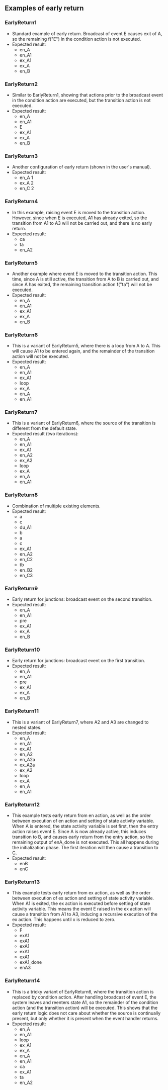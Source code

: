 ## Examples of early return

### EarlyReturn1

* Standard example of early return. Broadcast of event E causes exit of A, so the remaining f("E") in the condition action is not executed.
* Expected result:
  - en_A
  - en_A1
  - ex_A1
  - ex_A
  - en_B

### EarlyReturn2

* Similar to EarlyReturn1, showing that actions prior to the broadcast event in the condition action are executed, but the transition action is not executed.
* Expected result:
  - en_A
  - en_A1
  - E
  - ex_A1
  - ex_A
  - en_B

### EarlyReturn3

* Another configuration of early return (shown in the user's manual).
* Expected result:
  - en_A 1
  - ex_A 2
  - en_C 2

### EarlyReturn4

* In this example, raising event E is moved to the transition action. However, since when E is executed, A1 has already exited, so the transition from A1 to A3 will not be carried out, and there is no early return.
* Expected result:
  - ca
  - ta
  - en_A2

### EarlyReturn5

* Another example where event E is moved to the transition action. This time, since A is still active, the transition from A to B is carried out, and since A has exited, the remaining transition action f("ta") will not be executed.
* Expected result:
  - en_A
  - en_A1
  - ex_A1
  - ex_A
  - en_B

### EarlyReturn6

* This is a variant of EarlyReturn5, where there is a loop from A to A. This will cause A1 to be entered again, and the remainder of the transition action will not be executed.
* Expected result:
  - en_A
  - en_A1
  - ex_A1
  - loop
  - ex_A
  - en_A
  - en_A1

### EarlyReturn7

* This is a variant of EarlyReturn6, where the source of the transition is different from the default state.
* Expected result (two iterations):
  - en_A
  - en_A1
  - ex_A1
  - en_A2
  - ex_A2
  - loop
  - ex_A
  - en_A
  - en_A1

### EarlyReturn8

* Combination of multiple existing elements.
* Expected result:
  - a
  - c
  - du_A1
  - b
  - a
  - c
  - ex_A1
  - en_A2
  - en_C2
  - tb
  - en_B2
  - en_C3

### EarlyReturn9

* Early return for junctions: broadcast event on the second transition.
* Expected result:
  - en_A
  - en_A1
  - pre
  - ex_A1
  - ex_A
  - en_B

### EarlyReturn10

* Early return for junctions: broadcast event on the first transition.
* Expected result:
  - en_A
  - en_A1
  - pre
  - ex_A1
  - ex_A
  - en_B

### EarlyReturn11

* This is a variant of EarlyReturn7, where A2 and A3 are changed to nested states.
* Expected result:
  - en_A
  - en_A1
  - ex_A1
  - en_A2
  - en_A2a
  - ex_A2a
  - ex_A2
  - loop
  - ex_A
  - en_A
  - en_A1

### EarlyReturn12

* This example tests early return from en action, as well as the order between execution of en action and setting of state activity variable. When A is entered, the state activity variable is set first, then the entry action raises event E. Since A is now already active, this induces transition to B, and causes early return from the entry action, so the remaining output of enA_done is not executed. This all happens during the initialization phase. The first iteration will then cause a transition to C.
* Expected result:
  - enB
  - enC

### EarlyReturn13

* This example tests early return from ex action, as well as the order between execution of ex action and setting of state activity variable. When A1 is exited, the ex action is executed before setting of state activity variable. This means the event E raised in the ex action will cause a transition from A1 to A3, inducing a recursive execution of the ex action. This happens until x is reduced to zero.
* Expected result:
  - F
  - exA1
  - exA1
  - exA1
  - exA1
  - exA1
  - exA1_done
  - enA3

### EarlyReturn14

* This is a tricky variant of EarlyReturn6, where the transition action is replaced by condition action. After handling broadcast of event E, the system leaves and reenters state A1, so the remainder of the condition action (and the transition action) will be executed. This shows that the early return logic does not care about whether the source is continually present, but only whether it is present when the event handler returns.
* Expected result:
  - en_A
  - en_A1
  - loop
  - ex_A1
  - ex_A
  - en_A
  - en_A1
  - ca
  - ex_A1
  - ta
  - en_A2
